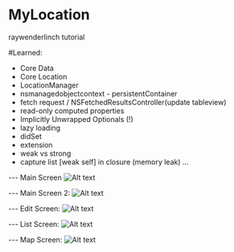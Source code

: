 # MyLocation
raywenderlinch tutorial

#Learned:
+ Core Data
+ Core Location
+ LocationManager
+ nsmanagedobjectcontext - persistentContainer
+ fetch request / NSFetchedResultsController(update tableview) 
+ read-only computed properties
+ Implicitly Unwrapped Optionals (!)
+ lazy loading 
+ didSet
+ extension
+ weak vs strong 
+ capture list [weak self] in closure (memory leak)
...


--- Main Screen
![Alt text](/image/mainscreen.png?raw=true "Optional Title")

--- Main Screen 2:
![Alt text](/image/mainscreen2.png?raw=true "Optional Title")

--- Edit Screen:
![Alt text](/image/editscreen.png?raw=true "Optional Title")

--- List Screen:
![Alt text](/image/listscreen.png?raw=true "Optional Title")

--- Map Screen:
![Alt text](/image/mapscreen.png?raw=true "Optional Title")
